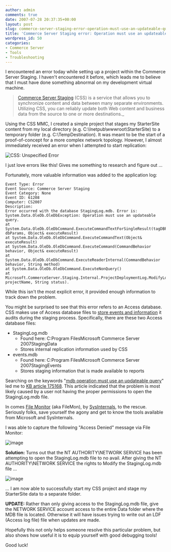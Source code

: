 ```yaml
---
author: admin
comments: true
date: 2007-07-28 20:37:35+00:00
layout: post
slug: commerce-server-staging-error-operation-must-use-an-updateable-query
title: 'Commerce Server Staging error: Operation must use an updateable query'
wordpress_id: 50
categories:
- Commerce Server
- Tools
- Troubleshooting
---
```


I encountered an error today while setting up a project within the Commerce Server Staging. I haven't encountered it before, which leads me to believe that I must have done something abnormal on my development virtual machine.


> [Commerce Server Staging](http://msdn2.microsoft.com/en-us/library/ms942744.aspx) (CSS) is a service that allows you to synchronize content and data between many separate environments. Utilizing CSS, you can reliably update both Web content and business data from the source to one or more destinations._

Using the CSS MMC, I created a simple project that stages my StarterSite content from my local directory (e.g. C:\Inetpub\wwwroot\StarterSite) to a temporary folder (e.g. C:\TempDestination). It was meant to be the start of a proof-of-concept for a more complex network topology. However, I almost immediately received an error when I attempted to start replication:

![CSS: Unspecified Error](https://wadewegner.blob.core.windows.net/wordpress/content/binary/WindowsLiveWriter/CommerceServerStagingerrorOperationmustu_CDAE/image_thumb_1.png)

I just love errors like this! Gives me something to research and figure out ...

Fortunately, more valuable information was added to the application log:
 
	Event Type: Error  
	Event Source: Commerce Server Staging  
	Event Category: None  
	Event ID: 61208  
	Computer: CS2007  
	Description:  
	Error occurred with the database StagingLog.mdb. Error is: System.Data.OleDb.OleDbException: Operation must use an updateable query.  
	at System.Data.OleDb.OleDbCommand.ExecuteCommandTextForSingleResult(tagDBPARAMS dbParams, Object& executeResult)  
	at System.Data.OleDb.OleDbCommand.ExecuteCommandText(Object& executeResult)  
	at System.Data.OleDb.OleDbCommand.ExecuteCommand(CommandBehavior behavior, Object& executeResult)  
	at System.Data.OleDb.OleDbCommand.ExecuteReaderInternal(CommandBehavior behavior, String method)  
	at System.Data.OleDb.OleDbCommand.ExecuteNonQuery()  
	at Microsoft.CommerceServer.Staging.Internal.ProjectDeploymentLog.ModifyLog(String projectName, String status).

While this isn't the most explicit error, it provided enough information to track down the problem.

You might be surprised to see that this error refers to an Access database. CSS makes use of Access database files to [store events and information](http://msdn2.microsoft.com/en-us/library/bb219263.aspx) it audits during the staging process. Specifically, there are these two Access database files:

  * StagingLog.mdb
    * Found here: C:Program FilesMicrosoft Commerce Server 2007StagingData
    * Stores internal replication information used by CSS
  * events.mdb
    * Found here: C:Program FilesMicrosoft Commerce Server 2007StagingEvents
    * Stores staging information that is made available to reports

Searching on the keywords "[mdb operation must use an updateable query](http://www.google.com/search?hl=en&rlz=1T4GGIG_enUS227US227&q=mdb+operation+must+use+an+updateable+query)" led me to [KB article 175168](http://support.microsoft.com/kb/175168). This article indicated that the problem is most likely caused by a user not having the proper permissions to open the StagingLog.mdb file.

In comes [File Monitor](http://www.microsoft.com/technet/sysinternals/utilities/filemon.mspx) (aka FileMon), by [SysInternals](http://www.microsoft.com/technet/sysinternals/default.mspx), to the rescue. Seriously folks, save yourself the agony and get to know the tools available from Microsoft and SysInternals.

I was able to capture the following "Access Denied" message via File Monitor:

![image](https://wadewegner.blob.core.windows.net/wordpress/content/binary/WindowsLiveWriter/CommerceServerStagingerrorOperationmustu_CDAE/image_thumb_3.png)

**Solution:** Turns out that the NT AUTHORITY\NETWORK SERVICE has been attempting to open the StagingLog.mdb file to no avail. After giving the NT AUTHORITY\NETWORK SERVICE the rights to Modify the StagingLog.mdb file ...

![image](https://wadewegner.blob.core.windows.net/wordpress/content/binary/WindowsLiveWriter/CommerceServerStagingerrorOperationmustu_CDAE/image_thumb_4.png)

... I am now able to successfully start my CSS project and stage my StarterSite data to a separate folder.

**UPDATE:** Rather than only giving access to the StagingLog.mdb file, give the NETWORK SERVICE account access to the entire Data folder where the MDB file is located. Otherwise it will have issues trying to write out an LDF (Access log file) file when updates are made.

Hopefully this not only helps someone resolve this particular problem, but also shows how useful it is to equip yourself with good debugging tools!

Good luck!